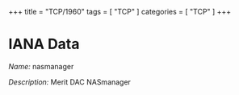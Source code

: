 +++
title = "TCP/1960"
tags = [ "TCP" ]
categories = [ "TCP" ]
+++

# IANA Data

_Name:_ nasmanager

_Description:_ Merit DAC NASmanager

